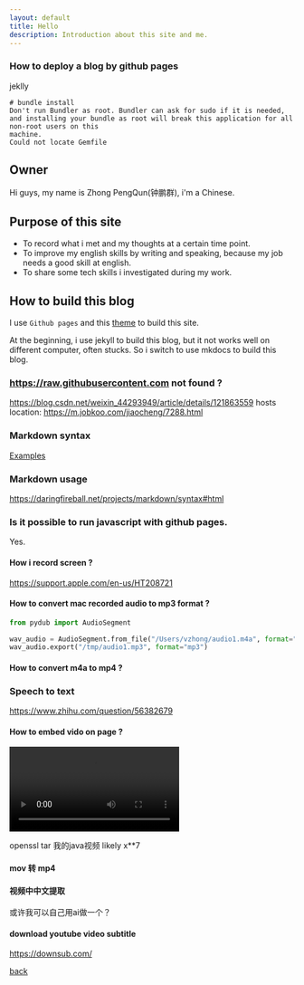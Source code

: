 ```yaml
---
layout: default
title: Hello
description: Introduction about this site and me.
---
```


### How to deploy a blog by github pages
jeklly 


```
# bundle install
Don't run Bundler as root. Bundler can ask for sudo if it is needed, and installing your bundle as root will break this application for all non-root users on this
machine.
Could not locate Gemfile
```


## Owner
<!-- <img src="https://raw.githubusercontent.com/zhongpengqun/material/master/zhong.jpeg" width="250" />
-->

Hi guys, my name is Zhong PengQun(钟鹏群), i'm a Chinese.

## Purpose of this site
 - To record what i met and my thoughts at a certain time point.
 - To improve my english skills by writing and speaking, because my job needs a good skill at english.
 - To share some tech skills i investigated during my work.





## How to build this blog

I use `Github pages` and this <a href='https://github.com/pages-themes/cayman#usage'>theme</a> to build this site.


At the beginning, i use jekyll to build this blog, but it not works well on different computer, often stucks.
So i switch to use mkdocs to build this blog.

### https://raw.githubusercontent.com not found ?
https://blog.csdn.net/weixin_44293949/article/details/121863559
hosts location: https://m.jobkoo.com/jiaocheng/7288.html

### Markdown syntax
[Examples](./markdown-guide.html)


### Markdown usage
https://daringfireball.net/projects/markdown/syntax#html

### Is it possible to run javascript with github pages.
Yes.

#### How i record screen ?
https://support.apple.com/en-us/HT208721

#### How to convert mac recorded audio to mp3 format ?

```python
from pydub import AudioSegment

wav_audio = AudioSegment.from_file("/Users/vzhong/audio1.m4a", format="m4a")
wav_audio.export("/tmp/audio1.mp3", format="mp3")
```

#### How to convert m4a to mp4 ?

### Speech to text
https://www.zhihu.com/question/56382679

#### How to embed vido on page ?

<video src="https://user-images.githubusercontent.com/169707/126715420-991ad821-9ac8-4b66-b79e-e0966e0f3a89.mp4" controls="controls" style="max-width: 730px;">
</video>

openssl tar 我的java视频 likely x**7

#### mov 转 mp4

#### 视频中中文提取
或许我可以自己用ai做一个？

#### download youtube video subtitle
https://downsub.com/

[back](./)
